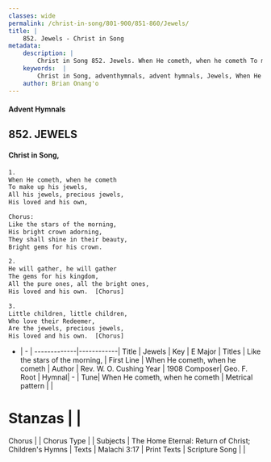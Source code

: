 ```yaml
---
classes: wide
permalink: /christ-in-song/801-900/851-860/Jewels/
title: |
    852. Jewels - Christ in Song
metadata:
    description: |
        Christ in Song 852. Jewels. When He cometh, when he cometh To make up his jewels, All his jewels, precious jewels, His loved and his own, Chorus: Like the stars of the morning, His bright crown adorning, They shall shine in their beauty, Bright gems for his crown.
    keywords:  |
        Christ in Song, adventhymnals, advent hymnals, Jewels, When He cometh, when he cometh . Like the stars of the morning,
    author: Brian Onang'o
---
```


#### Advent Hymnals
## 852. JEWELS
####  Christ in Song,

```txt
1.
When He cometh, when he cometh
To make up his jewels,
All his jewels, precious jewels,
His loved and his own,

Chorus:
Like the stars of the morning,
His bright crown adorning,
They shall shine in their beauty,
Bright gems for his crown.

2.
He will gather, he will gather
The gems for his kingdom,
All the pure ones, all the bright ones,
His loved and his own.  [Chorus]

3.
Little children, little children, 
Who love their Redeemer,
Are the jewels, precious jewels,
His loved and his own.  [Chorus]


```

- |   -  |
-------------|------------|
Title | Jewels |
Key | E Major |
Titles | Like the stars of the morning, |
First Line | When He cometh, when he cometh  |
Author | Rev. W. O. Cushing
Year | 1908
Composer| Geo. F. Root |
Hymnal|  - |
Tune| When He cometh, when he cometh |
Metrical pattern | |
# Stanzas |  |
Chorus |  |
Chorus Type |  |
Subjects | The Home Eternal: Return of Christ; Children's Hymns |
Texts | Malachi 3:17 |
Print Texts | 
Scripture Song |  |
    
